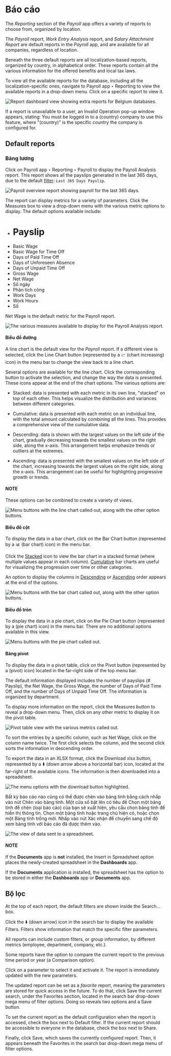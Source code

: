 # Báo cáo

The *Reporting* section of the *Payroll* app offers a variety of reports to choose from, organized
by location.

The *Payroll* report, *Work Entry Analysis* report, and *Salary Attachment Report* are default
reports in the *Payroll* app, and are available for all companies, regardless of location.

Beneath the three default reports are all localization-based reports, organized by country, in
alphabetical order. These reports contain all the various information for the offered benefits and
local tax laws.

To view all the available reports for the database, including all the localization-specific ones,
navigate to Payroll app ‣ Reporting to view the available reports in a drop-down
menu. Click on a specific report to view it.

![Report dashboard view showing extra reports for Belgium databases.](../../../.gitbook/assets/reports.png)

If a report is unavailable to a user, an Invalid Operation pop-up window appears,
stating: You must be logged in to a (country) company to use this feature, where
"(country)" is the specific country the company is configured for.

## Default reports

### Bảng lương

Click on Payroll app ‣ Reporting ‣ Payroll to display the Payroll
Analysis report. This report shows all the payslips generated in the last 365 days, due to the
default [filter](#payroll-filters): `Last 365 Days Payslip`.

![Payroll overview report showing payroll for the last 365 days.](../../../.gitbook/assets/payroll-report.png)

The report can display metrics for a variety of parameters. Click the Measures box to
view a drop-down menu with the various metric options to display. The default options available
include:

- # Payslip
- Basic Wage
- Basic Wage for Time Off
- Days of Paid Time Off
- Days of Unforeseen Absence
- Days of Unpaid Time Off
- Gross Wage
- Net Wage
- Số ngày
- Phân tích công
- Work Days
- Work Hours
- Số

Net Wage is the default metric for the Payroll report.

![The various measures available to display for the Payroll Analysis report.](../../../.gitbook/assets/measures1.png)

#### Biểu đồ đường

A line chart is the default view for the *Payroll* report. If a different view is selected, click
the Line Chart button (represented by a 📈 (chart increasing) icon) in the
menu bar to change the view back to a line chart.

Several options are available for the line chart. Click the corresponding button to activate the
selection, and change the way the data is presented. These icons appear at the end of the chart
options. The various options are:

<a id="payroll-stacked"></a>
- Stacked: data is presented with each metric in its own line, "stacked" on top of each
  other. This helps visualize the distribution and variances between different categories.

<a id="payroll-cumulative"></a>
- Cumulative: data is presented with each metric on an individual line, with the total
  amount calculated by combining all the lines. This provides a comprehensive view of the cumulative
  data.

<a id="payroll-descending"></a>
- Descending: data is shown with the largest values on the left side of the chart,
  gradually decreasing towards the smallest values on the right side, along the x-axis. This
  arrangement helps emphasize trends or outliers at the extremes.

<a id="payroll-ascending"></a>
- Ascending: data is presented with the smallest values on the left side of the chart,
  increasing towards the largest values on the right side, along the x-axis. This arrangement can be
  useful for highlighting progressive growth or trends.

#### NOTE
These options can be combined to create a variety of views.

![Menu buttons with the line chart called out, along with the other option buttons.](../../../.gitbook/assets/line-chart.png)

#### Biểu đồ cột

To display the data in a bar chart, click on the Bar Chart button (represented by a
📊 (bar chart) icon) in the menu bar.

Click the [Stacked](#payroll-stacked) icon to view the bar chart in a stacked format (where
multiple values appear in each column). [Cumulative](#payroll-cumulative) bar charts are useful
for visualizing the progression over time or other categories.

An option to display the columns in [Descending](#payroll-descending) or [Ascending](#payroll-ascending) order appears at the end of the options.

![Menu buttons with the bar chart called out, along with the other option buttons.](../../../.gitbook/assets/bar-chart1.png)

#### Biểu đồ tròn

To display the data in a pie chart, click on the Pie Chart button (represented by a
(pie chart) icon) in the menu bar. There are no additional options available in this
view.

![Menu buttons with the pie chart called out.](../../../.gitbook/assets/pie-chart.png)

#### Bảng pivot

To display the data in a pivot table, click on the Pivot button (represented by a
(pivot) icon) located in the far-right side of the top menu bar.

The default information displayed includes the number of payslips (# Payslip), the
Net Wage, the Gross Wage, the number of Days of Paid Time Off,
and the number of Days of Unpaid Time Off. The information is organized by department.

To display more information on the report, click the Measures button to reveal a
drop-down menu. Then, click on any other metric to display it on the pivot table.

![Pivot table view with the various metrics called out.](../../../.gitbook/assets/pivot1.png)

To sort the entries by a specific column, such as Net Wage, click on the column name
twice. The first click selects the column, and the second click sorts the information in descending
order.

To export the data in an XLSX format, click the Download xlsx button, represented by a
⬇️ (down arrow above a horizontal bar) icon, located at the far-right of the available
icons. The information is then downloaded into a spreadsheet.

![The menu options with the download button highlighted.](../../../.gitbook/assets/xlsx.png)

Bất kỳ báo cáo nào cũng có thể được chèn vào bảng tính bằng cách nhấp vào nút Chèn vào bảng tính. Một cửa sổ bật lên có tiêu đề Chọn một bảng tính để chèn (loại báo cáo) của bạn sẽ xuất hiện, yêu cầu chọn bảng tính để hiển thị thông tin. Chọn một bảng tính hoặc trang chủ hiện có, hoặc chọn một Bảng tính trống mới. Nhấp vào nút Xác nhận để chuyển sang chế độ xem bảng tính với báo cáo đã được thêm vào.

![The view of data sent to a spreadsheet.](../../../.gitbook/assets/spreadsheet.png)

<a id="payroll-doc-storage"></a>

#### NOTE
If the **Documents** app is **not** installed, the Insert in Spreadsheet option
places the newly-created spreadsheet in the **Dashboards** app.

If the **Documents** application *is* installed, the spreadsheet has the option to be stored in
either the **Dashboards** app or **Documents** app.

<a id="payroll-filters"></a>

## Bộ lọc

At the top of each report, the default filters are shown inside the Search... box.

Click the ⬇️ (down arrow) icon in the search bar to display the available
Filters. Filters show information that match the specific filter parameters.

All reports can include custom filters, or group information, by different metrics (employee,
department, company, etc.).

Some reports have the option to compare the current report to the previous time period or year (a
Comparison option).

Click on a parameter to select it and activate it. The report is immediately updated with the new
parameters.

The updated report can be set as a *favorite* report, meaning the parameters are stored for quick
access in the future. To do that, click Save the current search, under the
Favorites section, located in the search bar drop-down mega menu of filter options.
Doing so reveals two options and a Save button.

To set the current report as the default configuration when the report is accessed, check the box
next to Default filter. If the current report should be accessible to everyone in the
database, check the box next to Share.

Finally, click Save, which saves the currently configured report. Then, it appears
beneath the Favorites in the search bar drop-down mega menu of filter options.
